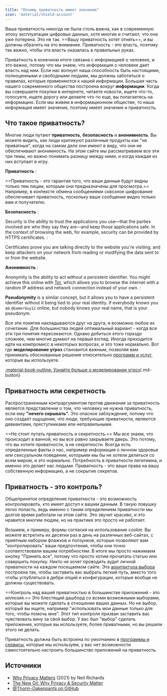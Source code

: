 ```yaml
---
title: "Почему приватность имеет значение"
icon: 'material/shield-account'
---
```


Ваша приватность никогда не была столь важна, как в современную эпоху эксплуатации цифровых данных, хотя многие и считают, что она уже потеряна. Это не так. ==Вашу приватность хотят отнять==, и вы должны обратить на это внимание. Приватность - это власть, поэтому так важно, чтобы эта власть оказалась в правильных руках.

Приватность в конечном итоге связана с информацией о человеке, и это важно, потому что мы знаем, что информация о человеке дает власть над ним. Если нас волнует наша способность быть настоящими, полноценными и свободными людьми, мы должны заботиться о правилах, которые применяются к нашей информации. Большая часть нашего современного общества построена вокруг **информации**. Когда вы совершаете покупки в интернете, читаете новости, ищете что-то, голосуете, ищете дорогу или делаете что-то еще, вы полагаетесь на информацию. Если мы живем в информационном обществе, то наша информация имеет значение, поэтому имеет значение и приватность.

## Что такое приватность?

Многие люди путают **приватность**, **безопасность** и **анонимность**. Вы можете видеть, как люди критикуют различные продукты как "не приватные", когда на самом деле они имеют в виду, что они не обеспечивают анонимность. На этом сайте мы рассматриваем все эти три темы, но важно понимать разницу между ними, и когда каждая из них вступает в игру.

**Приватность**
:

==Приватность - это гарантия того, что ваши данные будут видны только тем лицам, которым они предназначены для просмотра.== Например, в контексте обмена сообщениями сквозное шифрование обеспечивает приватность, поскольку ваше сообщение видно только вам и получателю.

**Безопасность**
:

Security is the ability to trust the applications you use—that the parties involved are who they say they are—and keep those applications safe. In the context of browsing the web, for example, security can be provided by HTTPS certificates.
:

Certificates prove you are talking directly to the website you're visiting, and keep attackers on your network from reading or modifying the data sent to or from the website.

**Анонимность**
:

Anonymity is the ability to act without a persistent identifier. You might achieve this online with [Tor](../tor.md), which allows you to browse the internet with a random IP address and network connection instead of your own.
:

**Pseudonymity** is a similar concept, but it allows you to have a persistent identifier without it being tied to your real identity. If everybody knows you as `@GamerGuy12` online, but nobody knows your real name, that is your pseudonym.

Все эти понятия накладываются друг на друга, и возможно любое их сочетание. Для большинства людей оптимальный вариант - когда все эти три понятия пересекаются. Однако добиться этого гораздо сложнее, чем многие думают на первый взгляд. Иногда приходится идти на компромисс в некоторых вопросах, и это тоже нормально. Вот где **моделирование угроз** становится важным, позволяя вам принимать обоснованные решения относительно [программ и услуг](../tools.md), которые вы используете.

[:material-book-outline: Узнайте больше о моделировании угроз](threat-modeling.md ""){.md-button}

## Приватность или секретность

Распространенным контраргументом против движения за приватность является представление о том, что человеку не нужна приватность, если ему **"нечего скрывать".** Это опасное заблуждение, потому что оно создает ощущение, что люди, требующие приватности, являются девиантами, преступниками или неправильными.

==Не стоит путать приватность и секретность.== Мы все знаем, что происходит в ванной, но вы все равно закрываете дверь. Это потому, что вы хотите приватности, а не секретности. Всегда есть определенные факты о нас, например информация о личном здоровье или сексуальном поведении, которыми мы бы не хотели делиться со всем миром, и это нормально. Потребность в приватности легитимна, и именно это делает нас людьми. Приватность - это ваши права на вашу собственную информацию, а не сокрытие секретов.

## Приватность - это контроль?

Общепринятое определение приватности - это возможность *контролировать*, кто имеет доступ к вашим данным. В такую ловушку легко попасть, ведь именно с таким определением приватности мы долгое время работали на этом сайте. Это звучит красиво, и это нравится многим людям, но на практике это просто не работает.

Возьмем, к примеру, формы согласия на использование cookie. Вы можете встретить их десятки раз в день на различных веб-сайтах, с приятным набором флажков и ползунков, которые позволяют вам "контролировать" ваши предпочтения, чтобы они точно соответствовали вашим потребностям. В итоге мы просто нажимаем кнопку "Принять все", потому что просто хотим прочитать статью или совершить покупку. Никто не хочет проводить аудит личной приватности на каждом посещаемом сайте. Эта [архитектура выбора](https://ru.wikipedia.org/wiki/архитектура_выбора) построена так, чтобы заставить вас выбрать легкий путь, вместо того чтобы углубляться в дебри опций и конфигурации, которые вообще не должны существовать.

==Контроль над вашей приватностью в большинстве приложений - это иллюзия.== Это блестящий дашборд со всеми возможными выборами, которые вы можете сделать в отношении ваших данных. Но не выбор, который вы ищете, например "использовать мои данные только для того, чтобы помочь мне". Этот тип контроля призван заставить вас чувствовать вину за свой выбор. У вас был "выбор" сделать приложения, которые вы используете, более приватными, но вы решили этого не делать.

Приватность должна быть встроена по умолчанию в [программы и сервисы](../tools.md), которые мы используем, у вас нет возможности самостоятельно настроить большинство приложений на приватность.

## Источники

- [Why Privacy Matters](https://www.amazon.com/Why-Privacy-Matters-Neil-Richards/dp/0190939044) (2021) by Neil Richards
- [The New Oil: Why Privacy & Security Matter](https://thenewoil.org/en/guides/prologue/why/)
- [@Thorin-Oakenpants on GitHub](https://github.com/privacytools/privacytools.io/issues/1760#issuecomment-597497298)
